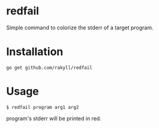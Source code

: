 # redfail

Simple command to colorize the stderr of a target program.

# Installation

```
go get github.com/rakyll/redfail
```

# Usage

```
$ redfail program arg1 arg2
```

program's stderr will be printed in red.